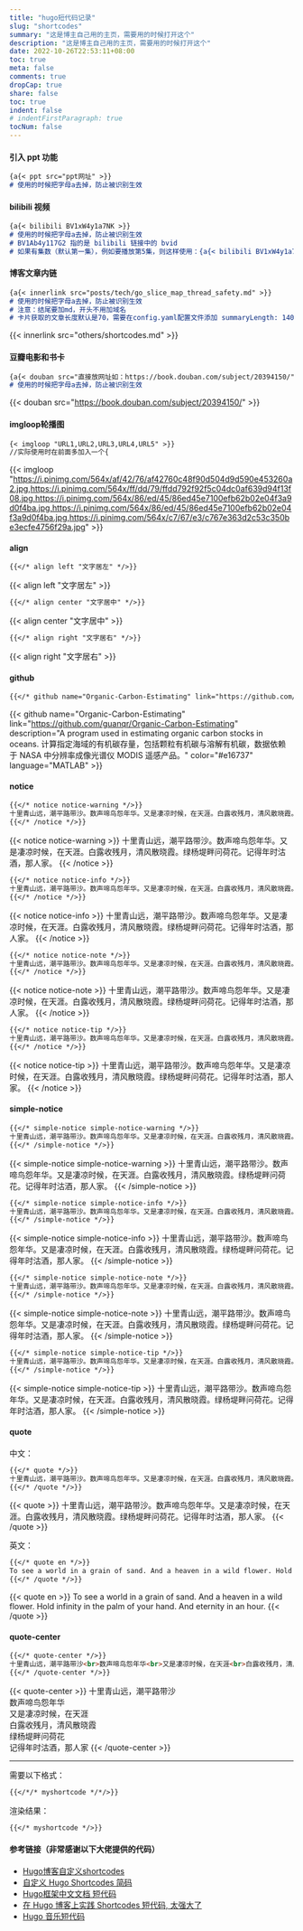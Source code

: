 ```yaml
---
title: "hugo短代码记录"
slug: "shortcodes"
summary: "这是博主自己用的主页，需要用的时候打开这个"
description: "这是博主自己用的主页，需要用的时候打开这个"
date: 2022-10-26T22:53:11+08:00
toc: true
meta: false
comments: true
dropCap: true
share: false
toc: true
indent: false
# indentFirstParagraph: true
tocNum: false
---
```



#### 引入 ppt 功能
```markdown
{a{< ppt src="ppt网址" >}} 
# 使用的时候把字母a去掉，防止被识别生效
```
#### bilibili 视频
```markdown
{a{< bilibili BV1xW4y1a7NK >}}  
# 使用的时候把字母a去掉，防止被识别生效
# BV1Ab4y117G2 指的是 bilibili 链接中的 bvid
# 如果有集数（默认第一集），例如要播放第5集，则这样使用：{a{< bilibili BV1xW4y1a7NK 5 >}}
```

#### 博客文章内链
```markdown
{a{< innerlink src="posts/tech/go_slice_map_thread_safety.md" >}}  
# 使用的时候把字母a去掉，防止被识别生效
# 注意：结尾要加md，开头不用加域名
# 卡片获取的文章长度默认是70，需要在config.yaml配置文件添加 summaryLength: 140，即设置为140
```
{{< innerlink src="others/shortcodes.md" >}}

#### 豆瓣电影和书卡
```markdown
{a{< douban src="直接放网址如：https://book.douban.com/subject/20394150/" >}}
# 使用的时候把字母a去掉，防止被识别生效
```
{{< douban src="https://book.douban.com/subject/20394150/" >}}

#### imgloop轮播图
```markdown
{< imgloop "URL1,URL2,URL3,URL4,URL5" >}} 
//实际使用时在前面多加入一个{
```
{{< imgloop "https://i.pinimg.com/564x/af/42/76/af42760c48f90d504d9d590e453260a2.jpg,https://i.pinimg.com/564x/ff/dd/79/ffdd792f92f5c04dc0af639d94f13f08.jpg,https://i.pinimg.com/564x/86/ed/45/86ed45e7100efb62b02e04f3a9d0f4ba.jpg,https://i.pinimg.com/564x/86/ed/45/86ed45e7100efb62b02e04f3a9d0f4ba.jpg,https://i.pinimg.com/564x/c7/67/e3/c767e363d2c53c350be3ecfe4756f29a.jpg" >}} 

#### align
```markdown
{{</* align left "文字居左" */>}}
```

{{< align left "文字居左" >}}

```markdown
{{</* align center "文字居中" */>}}
```

{{< align center "文字居中" >}}

```markdown
{{</* align right "文字居右" */>}}
```

{{< align right "文字居右" >}}

#### github
```markdown
{{</* github name="Organic-Carbon-Estimating" link="https://github.com/guanqr/Organic-Carbon-Estimating" description="A program used in estimating organic carbon stocks in oceans. 计算指定海域的有机碳存量，包括颗粒有机碳与溶解有机碳，数据依赖于 NASA 中分辨率成像光谱仪 MODIS 遥感产品。" color="#e16737" language="MATLAB" */>}}
```

{{< github name="Organic-Carbon-Estimating" link="https://github.com/guanqr/Organic-Carbon-Estimating" description="A program used in estimating organic carbon stocks in oceans. 计算指定海域的有机碳存量，包括颗粒有机碳与溶解有机碳，数据依赖于 NASA 中分辨率成像光谱仪 MODIS 遥感产品。" color="#e16737" language="MATLAB" >}}

#### notice
```markdown
{{</* notice notice-warning */>}}
十里青山远，潮平路带沙。数声啼鸟怨年华。又是凄凉时候，在天涯。白露收残月，清风散晓霞。绿杨堤畔问荷花。记得年时沽酒，那人家。
{{</* /notice */>}}
```

{{< notice notice-warning >}}
十里青山远，潮平路带沙。数声啼鸟怨年华。又是凄凉时候，在天涯。白露收残月，清风散晓霞。绿杨堤畔问荷花。记得年时沽酒，那人家。
{{< /notice >}}

```markdown
{{</* notice notice-info */>}}
十里青山远，潮平路带沙。数声啼鸟怨年华。又是凄凉时候，在天涯。白露收残月，清风散晓霞。绿杨堤畔问荷花。记得年时沽酒，那人家。
{{</* /notice */>}}
```

{{< notice notice-info >}}
十里青山远，潮平路带沙。数声啼鸟怨年华。又是凄凉时候，在天涯。白露收残月，清风散晓霞。绿杨堤畔问荷花。记得年时沽酒，那人家。
{{< /notice >}}

```markdown
{{</* notice notice-note */>}}
十里青山远，潮平路带沙。数声啼鸟怨年华。又是凄凉时候，在天涯。白露收残月，清风散晓霞。绿杨堤畔问荷花。记得年时沽酒，那人家。
{{</* /notice */>}}
```

{{< notice notice-note >}}
十里青山远，潮平路带沙。数声啼鸟怨年华。又是凄凉时候，在天涯。白露收残月，清风散晓霞。绿杨堤畔问荷花。记得年时沽酒，那人家。
{{< /notice >}}

```markdown
{{</* notice notice-tip */>}}
十里青山远，潮平路带沙。数声啼鸟怨年华。又是凄凉时候，在天涯。白露收残月，清风散晓霞。绿杨堤畔问荷花。记得年时沽酒，那人家。
{{</* /notice */>}}
```

{{< notice notice-tip >}}
十里青山远，潮平路带沙。数声啼鸟怨年华。又是凄凉时候，在天涯。白露收残月，清风散晓霞。绿杨堤畔问荷花。记得年时沽酒，那人家。
{{< /notice >}}

#### simple-notice
```markdown
{{</* simple-notice simple-notice-warning */>}}
十里青山远，潮平路带沙。数声啼鸟怨年华。又是凄凉时候，在天涯。白露收残月，清风散晓霞。绿杨堤畔问荷花。记得年时沽酒，那人家。
{{</* /simple-notice */>}}
```

{{< simple-notice simple-notice-warning >}}
十里青山远，潮平路带沙。数声啼鸟怨年华。又是凄凉时候，在天涯。白露收残月，清风散晓霞。绿杨堤畔问荷花。记得年时沽酒，那人家。
{{< /simple-notice >}}

```markdown
{{</* simple-notice simple-notice-info */>}}
十里青山远，潮平路带沙。数声啼鸟怨年华。又是凄凉时候，在天涯。白露收残月，清风散晓霞。绿杨堤畔问荷花。记得年时沽酒，那人家。
{{</* /simple-notice */>}}
```

{{< simple-notice simple-notice-info >}}
十里青山远，潮平路带沙。数声啼鸟怨年华。又是凄凉时候，在天涯。白露收残月，清风散晓霞。绿杨堤畔问荷花。记得年时沽酒，那人家。
{{< /simple-notice >}}

```markdown
{{</* simple-notice simple-notice-note */>}}
十里青山远，潮平路带沙。数声啼鸟怨年华。又是凄凉时候，在天涯。白露收残月，清风散晓霞。绿杨堤畔问荷花。记得年时沽酒，那人家。
{{</* /simple-notice */>}}
```

{{< simple-notice simple-notice-note >}}
十里青山远，潮平路带沙。数声啼鸟怨年华。又是凄凉时候，在天涯。白露收残月，清风散晓霞。绿杨堤畔问荷花。记得年时沽酒，那人家。
{{< /simple-notice >}}

```markdown
{{</* simple-notice simple-notice-tip */>}}
十里青山远，潮平路带沙。数声啼鸟怨年华。又是凄凉时候，在天涯。白露收残月，清风散晓霞。绿杨堤畔问荷花。记得年时沽酒，那人家。
{{</* /simple-notice */>}}
```

{{< simple-notice simple-notice-tip >}}
十里青山远，潮平路带沙。数声啼鸟怨年华。又是凄凉时候，在天涯。白露收残月，清风散晓霞。绿杨堤畔问荷花。记得年时沽酒，那人家。
{{< /simple-notice >}}

#### quote
中文：

```markdown
{{</* quote */>}}
十里青山远，潮平路带沙。数声啼鸟怨年华。又是凄凉时候，在天涯。白露收残月，清风散晓霞。绿杨堤畔问荷花。记得年时沽酒，那人家。
{{</* /quote */>}}
```

{{< quote >}}
十里青山远，潮平路带沙。数声啼鸟怨年华。又是凄凉时候，在天涯。白露收残月，清风散晓霞。绿杨堤畔问荷花。记得年时沽酒，那人家。
{{< /quote >}}

英文：

```markdown
{{</* quote en */>}}
To see a world in a grain of sand. And a heaven in a wild flower. Hold infinity in the palm of your hand. And eternity in an hour.
{{</* /quote */>}}
```

{{< quote en >}}
To see a world in a grain of sand. And a heaven in a wild flower. Hold infinity in the palm of your hand. And eternity in an hour.
{{< /quote >}}

#### quote-center
```markdown
{{</* quote-center */>}}
十里青山远，潮平路带沙<br>数声啼鸟怨年华<br>又是凄凉时候，在天涯<br>白露收残月，清风散晓霞<br>绿杨堤畔问荷花<br>记得年时沽酒，那人家
{{</* /quote-center */>}}
```

{{< quote-center >}}
十里青山远，潮平路带沙<br>数声啼鸟怨年华<br>又是凄凉时候，在天涯<br>白露收残月，清风散晓霞<br>绿杨堤畔问荷花<br>记得年时沽酒，那人家
{{< /quote-center >}}

---

需要以下格式：

```markdown
{{</*/* myshortcode */*/>}}
```

渲染结果：

```markdown
{{</* myshortcode */>}}
```

#### 参考链接（非常感谢以下大佬提供的代码）
- [Hugo博客自定义shortcodes](https://www.sulvblog.cn/posts/blog/shortcodes/)
- [自定义 Hugo Shortcodes 简码](https://guanqr.com/tech/website/hugo-shortcodes-customization/)
- [Hugo框架中文文档 短代码](https://www.andbible.com/post/hugo-content-management-shortcodes/)
- [在 Hugo 博客上实践 Shortcodes 短代码, 太强大了](https://matnoble.me/tech/hugo/shortcodes-practice-tutorial-for-hugo/)
- [Hugo 音乐短代码](https://immmmm.com/hugo-shortcodes-music/)
